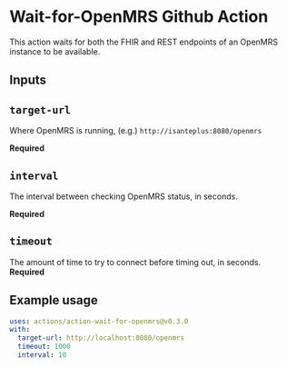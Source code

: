 # Wait-for-OpenMRS Github Action

This action waits for both the FHIR and REST endpoints of an OpenMRS instance to be available.
## Inputs

## `target-url`
Where OpenMRS is running, (e.g.) `http://isanteplus:8080/openmrs`

**Required** 
## `interval`
The interval between checking OpenMRS status, in seconds.

**Required** 
## `timeout`
The amount of time to try to connect before timing out, in seconds. 
**Required** 
## Example usage

```yml
uses: actions/action-wait-for-openmrs@v0.3.0
with:
  target-url: http://localhost:8080/openmrs
  timeout: 1000
  interval: 10
```
